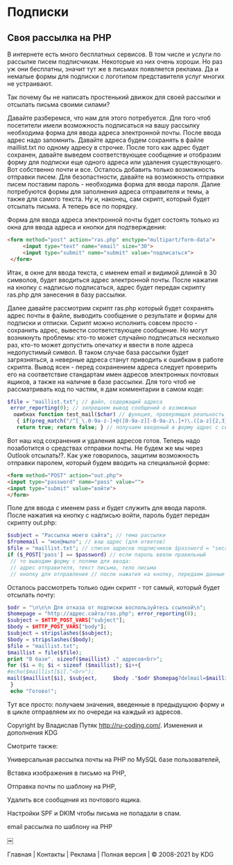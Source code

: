 # Подписки

## Своя рассылка на PHP

В интернете есть много бесплатных сервисов. В том числе и услуги по рассылке писем подписчикам. Некоторые из них очень хороши. Но раз уж они бесплатны, значит тут же в письмах появляется реклама. Да и немалые формы для подписки с логотипом представителя услуг многих не устраивают.

Так почему бы не написать простенький движок для своей рассылки и отсылать письма своими силами?

Давайте разберемся, что нам для этого потребуется. Для того чтоб посетители имели возможность подписаться на вашу рассылку необходима форма для ввода адреса электронной почты. После ввода адрес надо запомнить. Давайте адреса будем сохранять в файле maillist.txt по одному адресу в строчке. После того как адрес будет сохранен, давайте выведем соответствующее сообщение и отобразим форму для подписки еще одного адреса или удаления существующего. Вот собственно почти и все. Осталось добавить только возможность отправки писем. Для безопастности, давайте на возможность отправки писем поставим пароль - необходима форма для ввода пароля. Далие потребуются формы для заполнения адреса отправителя и темы, а также для самого текста. Ну и, наконец, сам скрипт, который будет отсылать письма. А теперь все по порядку.

Форма для ввода адреса электронной почты будет состоять только из окна для ввода адреса и кнопки для подтверждения:
```html
<form method="post" action="ras.php" enctype="multipart/form-data">
     <input type="text" name="email" size="30">
     <input type="submit" name="submit" value="подписаться"> 
 </form> 
````
Итак, в окне для ввода текста, с именем email и видимой длиной в 30 символов, будет вводиться адрес электронной почты. После нажатия на кнопку с надписью подписаться, адрес будет передан скрипту ras.php для занесения в базу рассылки.

Далее давайте рассмотрим скрипт ras.php который будет сохранять адрес почты в файле, выводить сообщение о результате и формы для подписки и отписки. Скрипт можно исполнить совсем просто - сохранить адрес, вывести соответствующее сообщение. Но могут возникнуть проблемы: кто-то может случайно подписаться несколько раз, кто-то может допустить опечатку и ввести в поле адреса недопустимый символ. В таком случае база рассылки будет загрязняться, а неверные адреса станут приводить к ошибкам в работе скрипта. Вывод ясен - перед сохранением адреса следует проверить его на соответствие стандартам имен адресов электронных почтовых ящиков, а также на наличие в базе рассылки. Для того чтоб не рассматривать код по частям, я дам комментарии в самом коде:
```php
$file = "maillist.txt"; // файл, содержащий адреса
 error_reporting(0); // запрещаем вывод сообщений о возможных
  ошибках function test_mail($char) // функция, проверяющая реальность адреса
   { if(preg_match("/^[_\.0-9a-z-]+@([0-9a-z][-0-9a-z\.]+)\.([a-z]{2,3}$)/", $char)) 
   return true; return false; } // получаем введеный в форму адрес с символами в нижнем регистре $email = trim(strtolower($email)); function copy_mail($char) // проверяем, есть ли такой адрес в базе { global $file; $list = file($file); for ($i = 0; $i < sizeof ($list); $i++)     if ($char == trim($list[$i])) return true; return false; } echo "<center>"; if (is_file($file)) // далее проверяем адрес вышеописаными функциями { $maillist = file($file); if (!$email == '') {     if (test_mail($email)) {      if (!copy_mail($email))         {         $maillist[] = "\n$email";         print "E-mail: $email добавлен базу рассылки</center>";         }      else print "E-mail: $email уже есть в базе</center>";      }     else print "E-mail: $email не сушествует</center>";     } else print "</center>"; } else print "Не найден файл $file ! Пожалуйста <A HREF=\"mailto:$fromemail\">сообщите</a> мне о ошибке.</center>"; // выводим на экран форму с предложением подписки и отписки echo "<br><center>Подписаться на рассылку<form method=\"post\" action=\"ras.php\" enctype=\"multipart/form-data\">"; echo "Введите mail:<input type=\"text\" name=\"email\" size=\"30\">     <input type=\"submit\" name=\"submit\" value=\"подписаться\"></form></center>"; echo "<CENTER><br><br><form method=\"post\" action=\"ras.php\" enctype=\"multipart/form-data\">"; echo "Отписаться от рассылки<br>Введите mail:"; echo "<input type=\"text\" name=\"delmail\" size=\"15\">     <input type=\"submit\" name=\"submit\" value=\"Отписаться\"></form></CENTER>"; // если пользователь решил отписаться - удаляем введеный адрес $flag = false; $fw = fopen($file, "w"); for ($i = 0; $i < sizeof ($maillist); $i++) if (trim(strtolower($delmail)) == trim(strtolower($maillist[$i]))) {     if (!$delmail == '')     {     print "<center>$delmail удален из базы рассылки</center>";     $flag = true;     } } else fputs($fw, $maillist[$i]); // введеного адреса в базе нет fclose($fw); if (!$delmail == '') if (!$flag) print "<center>$delmail не найден в базе рассылки</center>";
```
Вот наш код сохранения и удаления адресов готов. Теперь надо позаботится о средствах отправки почты. Не будем же мы через Outlook отсылать!?. Как уже говорилось, защитим возможность отправки паролем, который будем вводить на специальной форме:
```html
<form method="POST" action="out.php"> 
<input type="password" name="pass" value=""> 
<input type="submit" value="войти"> 
</form> 
```
Поле для ввода с именем pass и будет служить для ввода пароля. После нажатия на кнопку с надписью войти, пароль будет передан скрипту out.php:
```php
$subject = "Рассылка моего сайта"; // тема рассылки 
$fromemail = "мое@мыло"; // ваш адрес (для ответов) 
$file = "maillist.txt"; // список адресов подписчиков $password = "secretpassword"; // ваш пароль для рассылки 
if ($_POST['pass'] == $password) // если пароль ввели правильный
 // то выводим форму с полями для ввода: 
 // адрес отправителя, текст письма, тело письма 
 // кнопку для отправления // после нажатия на кнопку, передаем данные скрипту send.php { echo "<font size=\"-1\"><hr><form method=\"POST\" action=\"send.php\">"; echo "адрес отправителя<br><input type=\"text\" name=\"fromemail\" value=\"$fromemail\" size=\"25\"><br>"; echo "тема письма<br><input type=\"text\" name=\"subject\" value=\"$subject\" size=\"50\">"; echo "<br>текст письма:<br><textarea name=\"body\" rows=\"8\" cols=\"50\"></textarea>"; echo "<br><input type=\"submit\" value=\"Отправить сообщение\"></form></font>"; print "<i>В базе<b>". sizeof($maillist) ."</b> адресов</i><br><hr>"; for ($i = 0; $i < sizeof ($maillist); $i++) print $maillist[$i]. "<br>"; } // если пароль неверный - просим ввести еще раз else echo "<form method=\"POST\" action=\"ras.php\">     <input type=\"password\" name=\"pass\" value=\"\">     <input type=\"submit\" value=\"Управление\"></form>";
```
Осталось рассмотреть только один скрипт - тот самый, который будет отсылать почту:
```php
$odr = "\n\n\n Для отказа от подписки воспользуйтесь ссылкой\n"; 
$homepage = "http://адрес.сайта/ras.php"; error_reporting(0); 
$subject = $HTTP_POST_VARS["subject"]; 
$body = $HTTP_POST_VARS["body"]; 
$subject = stripslashes($subject); 
$body = stripslashes($body); 
$file = "maillist.txt"; 
$maillist = file($file); 
print "В базе". sizeof($maillist) ." адресов<br>"; 
for ($i = 0; $i < sizeof ($maillist); $i++{ 
#echo($maillist[$i]."<br>"); 
mail($maillist[$i], $subject,     $body ."$odr $homepag?delmail=$maillist[$i]",     "From: <$fromemail>");
 } 
 echo "Готово!";
```
Тут все просто: получаем значения, введенные в предыдущюю форму и в цикле отправляем их по очереди на каждый из адресов.

Copyright by Владислав Путяк http://ru-coding.com/. Изменения и дополнения KDG

Смотрите также:

Универсальная рассылка почты на PHP по MySQL базе пользователей,

Вставка изображения в письмо на PHP,

Отправка почты по шаблону на PHP,

Удалить все сообщения из почтового ящика.

Настройки SPF и DKIM чтобы письма не попадали в спам.

email рассылка по шаблону на PHP

￼

Главная | Контакты | Реклама | Полная версия | © 2008-2021 by KDG



